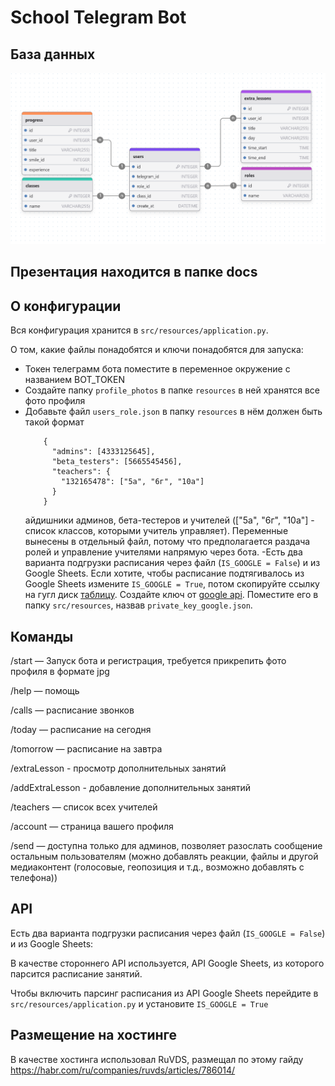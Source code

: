 # School Telegram Bot

## База данных
![Архитектура базы данных](docs/static/bd.png)

## Презентация находится в папке docs

## О конфигурации
Вся конфигурация хранится в `src/resources/application.py`.

О том, какие файлы понадобятся и ключи понадобятся для запуска:
  - Токен телеграмм бота поместите в переменное окружение с названием BOT_TOKEN
  - Создайте папку `profile_photos` в папке `resources` в ней хранятся все фото профиля
  - Добавьте файл `users_role.json` в папку `resources` в нём должен быть такой формат
    ``` 
        {
          "admins": [4333125645],
          "beta_testers": [5665545456],
          "teachers": {
            "132165478": ["5а", "6г", "10а"]
          }
        }
    ```
    айдишники админов, бета-тестеров и учителей (["5а", "6г", "10а"] - список классов, которыми учитель управляет).
    Переменные вынесены в отдельный файл, потому что предполагается раздача ролей и управление учителями
    напрямую через бота.
  -Есть два варианта подгрузки расписания через файл (`IS_GOOGLE = False`) и из Google Sheets. Если хотите, чтобы расписание подтягивалось из Google Sheets измените `IS_GOOGLE = True`, потом
    скопируйте ссылку на гугл диск [таблицу](https://docs.google.com/spreadsheets/d/10tHlL4Z_HsXdtDCiLJn2lElQew0aoh-W1J1dOpEKAwA/edit?usp=sharing).
    Создайте ключ от [google api](https://azzrael.ru/google-cloud-platform-create-app).
    Поместите его в папку `src/resources`, назвав `private_key_google.json`.

## Команды
/start — Запуск бота и регистрация, требуется прикрепить фото профиля в формате jpg

/help — помощь

/calls — расписание звонков

/today — расписание на сегодня 

/tomorrow — расписание на завтра

/extraLesson - просмотр дополнительных занятий

/addExtraLesson - добавление дополнительных занятий 

/teachers — список всех учителей 

/account — страница вашего профиля


/send — доступна только для админов, позволяет разослать сообщение остальным пользователям (можно добавлять реакции, файлы и другой медиаконтент (голосовые, геопозиция и т.д., возможно добавлять с телефона))

## API
Есть два варианта подгрузки расписания через файл (`IS_GOOGLE = False`) и из Google Sheets:

В качестве стороннего API используется, API Google Sheets, из которого парсится расписание занятий.

Чтобы включить парсинг расписания из API Google Sheets перейдите в `src/resources/application.py` и установите `IS_GOOGLE = True` 


## Размещение на хостинге 
В качестве хостинга использовал RuVDS, размещал по этому гайду https://habr.com/ru/companies/ruvds/articles/786014/
